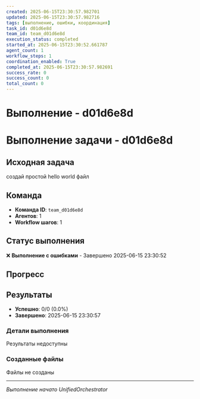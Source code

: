 ```yaml
---
created: 2025-06-15T23:30:57.982701
updated: 2025-06-15T23:30:57.982716
tags: [выполнение, ошибки, координация]
task_id: d01d6e8d
team_id: team_d01d6e8d
execution_status: completed
started_at: 2025-06-15T23:30:52.661787
agent_count: 1
workflow_steps: 1
coordination_enabled: True
completed_at: 2025-06-15T23:30:57.982691
success_rate: 0
success_count: 0
total_count: 0
---
```


# Выполнение - d01d6e8d

# Выполнение задачи - d01d6e8d

## Исходная задача
создай простой hello world файл

## Команда
- **Команда ID**: `team_d01d6e8d`
- **Агентов**: 1
- **Workflow шагов**: 1

## Статус выполнения

❌ **Выполнение с ошибками** - Завершено 2025-06-15 23:30:52

## Прогресс


## Результаты

- **Успешно**: 0/0 (0.0%)
- **Завершено**: 2025-06-15 23:30:57

### Детали выполнения

Результаты недоступны

### Созданные файлы

Файлы не созданы


---
*Выполнение начато UnifiedOrchestrator*
